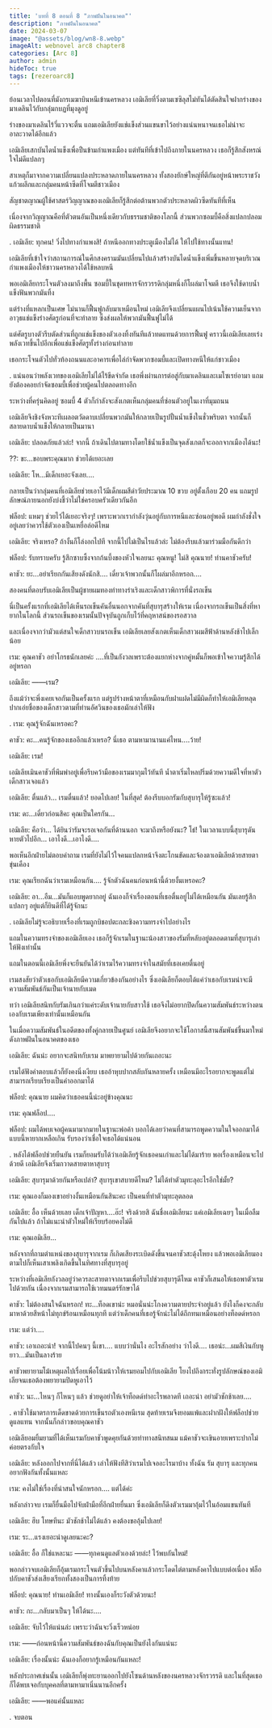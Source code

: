 ```yaml
---
title: 'บทที่ 8 ตอนที่ 8 "ภาพฝันในอนาคต"'
description: "ภาพฝันในอนาคต"
date: 2024-03-07
image: "@assets/blog/wn8-8.webp"
imageAlt: webnovel arc8 chapter8
categories: [Arc 8]
author: admin
hideToc: true
tags: [rezeroarc8]
---
```


ย้อนเวลาไปตอนที่มังกรเมฆาบินหนีเข้านครหลวง เอมิเลียที่วิ่งตามเซซิลุสไม่ทันได้ตัดสินใจฝากร่างของมาเดลินไว้กับกลุ่มกบฏที่มุงดูอยู่

ร่างของมาเดลินไร้วี่แววจะตื่น แถมเอมิเลียยังแช่แข็งส่วนแขนขาไว้อย่างแน่นหนาจนเธอไม่น่าจะอาละวาดได้อีกแล้ว

เอมิเลียเสกบันไดน้ำแข็งเพื่อปืนข้ามกำแพงเมือง แต่ทันทีที่เข้าไปถึงภายในนครหลวง เธอก็รู้สึกสังหรณ์ใจไม่ดีแปลกๆ

สาเหตุก็มาจากความเปลี่ยนแปลงประหลาดภายในนครหลวง ทั้งสองยักษ์ใหญ่ที่ตีกันอยู่หน้าพระราชวังแก้วผลึกและกลุ่มคนหน้าซีดที่โจมตีชาวเมือง

สัญชาตญาณผู้ใช้ศาสตร์วิญญาณของเอมิเลียก็รู้สึกต่อต้านพวกตัวประหลาดผิวซีดทันทีที่เห็น

เนื่องจากวิญญาณคือที่ตัวตนอันเป็นหนึ่งเดียวกับธรรมชาติของโลกนี้ ส่วนพวกซอมบี้คือสิ่งแปลกปลอมผิดธรรมชาติ

.
เอมิเลีย: ทุกคน! วิ่งไปทางกำแพงสิ! ถ้าหนีออกทางประตูเมืองไม่ได้ ให้ไปใช้ทางนั้นแทน!

เอมิเลียที่เข้าใจว่าสถานการณ์ในศึกสงครามมันเปลี่ยนไปแล้วสร้างบันไดน้ำแข็งเพิ่มขึ้นหลายจุดบริเวณกำแพงเมืองให้ชาวนครหลวงได้ใช้หลบหนี

พอเอมิเลียกระโจนตัวลงมาถึงพื้น ซอมบี้ในชุดทหารจักรวรรดิกลุ่มหนึ่งก็โผล่มาโจมตี เธอจึงใช้ดาบน้ำแข็งฟันพวกมันทิ้ง

แต่ร่างที่แหลกเป็นเศษ ไม่นานก็ฟื้นฟูกลับมาเหมือนใหม่ เอมิเลียจึงเปลี่ยนแผนไปเน้นใช้ความเย็นจากอาวุธแช่แข็งร่างศัตรูก่อนที่จะทำลาย ซึ่งส่งผลให้พวกมันฟื้นฟูไม่ได้

แต่ศัตรูบางตัวรีบตัดส่วนที่ถูกแช่แข็งของตัวเองทิ้งทันทีแล้วทดแทนด้วยการฟื้นฟู คราวนี้เอมิเลียเลยเร่งพลังเวทขึ้นไปอีกเพื่อแช่แข็งศัตรูทั้งร่างก่อนทำลาย

เธอกระโจนตัวไปทั่วท้องถนนและอาคารเพื่อไล่กำจัดพวกซอมบี้และเปิดทางหนีให้แก่ชาวเมือง

.
แน่นอนว่าพลังเวทของเอมิเลียไม่ได้ไร้ขีดจำกัด เธอพึ่งผ่านการต่อสู่กับมาเดลินและเมโซเรย์อามา แถมยังต้องคอยกำจัดซอมบี้เพื่อช่วยผู้คนไปตลอดทางอีก

ระหว่างที่ครุ่นคิดอยู่ ซอมบี้ 4 ตัวก็กำลังจะสังเกตเห็นกลุ่มคนที่ซ่อนตัวอยู่ในเงาที่มุมถนน

เอมิเลียจึงชิงจังหวะทีเผลอตวัดดาบเปลี่ยนพวกมันให้กลายเป็นรูปปั้นน้ำแข็งในชั่วพริบตา จากนั้นก็สลายดาบน้ำแข็งให้กลายเป็นมานา

เอมิเลีย: ปลอดภัยแล้วล่ะ! จากนี้ ถ้าเดินไปตามทางโดยใช้น้ำแข็งเป็นจุดสังเกตก็จะออกจากเมืองได้นะ!

??: ขะ...ขอบพระคุณมาก ช่วยได้เยอะเลย

เอมิเลีย: โห...มีเด็กเยอะจังเลย....

กลายเป็นว่ากลุ่มคนที่เอมิเลียช่วยเอาไว้มีเด็กผมสีดำวัยประมาณ 10 ขวบ อยู่ตั้งเกือบ 20 คน แถมรูปลักษณ์ภายนอกยังบ่งชี้ว่าไม่ใช่ครอบครัวเดียวกันอีก

ฟล็อป: แหมๆ ช่วยไว้ได้เยอะจริงๆ! เพราะพวกเรากำลังวุ่นอยู่กับการหนีและซ่อนอยู่พอดี ผมกำลังชั่งใจอยู่เลยว่าควรใช้ตัวเองเป็นเหยื่อล่อดีไหม

เอมิเลีย: จริงเหรอ? ถ้างั้นก็โล่งอกไปที จากนี้ไปไม่เป็นไรแล้วล่ะ ไม่ต้องรีบแล้วมาร่วมมือกันดีกว่า

ฟล็อป: รับทราบครับ รู้สึกซาบซึ้งจากก้นบึ้งของหัวใจเลยนะ คุณหนู! ไม่สิ คุณนาย! ท่านคาชัวครับ!

คาชัว: ยะ...อย่าเรียกกันเสียงดังนักสิ.... เดี๋ยวเจ้าพวกนั้นก็โผล่มาอีกหรอก....

สองคนที่ตอบรับเอมิเลียเป็นผู้ชายผมทองท่าทางร่าเริงและเด็กสาวพิการที่นั่งรถเข็น

นี่เป็นครั้งแรกที่เอมิเลียได้เห็นรถเข็นคันอื่นนอกจากคันที่สุบารุสร้างให้เรม เนื่องจากรถเข็นเป็นสิ่งที่หายากในโลกนี้ ส่วนรถเข็นของเรมนั้นปัจจุบันถูกเก็บไว้ที่คฤหาสน์ของรอสวาล

และเนื่องจากว่ามัวแต่สนใจเด็กสาวบนรถเข็น เอมิเลียเลยสังเกตเห็นเด็กสาวผมสีฟ้าด้านหลังช้าไปเล็กน้อย

เรม: คุณคาชัว อย่าโกรธนักเลยค่ะ ....ที่เป็นกังวลเพราะต้องแยกห่างจากคู่หมั้นก็พอเข้าใจความรู้สึกได้อยู่หรอก

เอมิเลีย: ――เรม?

ถึงแม้ว่าจะพึ่งเคยเจอกันเป็นครั้งแรก แต่รูปร่างหน้าตาที่เหมือนกับฝาแฝดไม่มีผิดก็ทำให้เอมิเลียหลุดปากเอ่ยชื่อของเด็กสาวตามที่ท่านอัศวินของเธอมักเล่าให้ฟัง

.
เรม: คุณรู้จักฉันเหรอคะ?

คาชัว: คะ...คนรู้จักของเธออีกแล้วเหรอ? นี่เธอ ตามหามานานแค่ไหน....ว้าย!

เอมิเลีย: เรม!

เอมิเลียเมินคาชัวที่พึมพำอยู่เพื่อรีบคว้ามือของเรมมากุมไว้ทันที น้ำตาเริ่มไหลปริ่มด้วยความดีใจที่หาตัวเด็กสาวเจอแล้ว

เอมิเลีย: ตื่นแล้ว... เรมตื่นแล้ว! ยอดไปเลย! ในที่สุด! ต้องรีบบอกรัมกับสุบารุให้รู้ซะแล้ว!

เรม: ดะ...เดี๋ยวก่อนสิคะ คุณเป็นใครกัน...

เอมิเลีย: คือว่า... ได้ยินว่ารัมจะรอเจอกันที่ด้านนอก จะมาถึงหรือยังนะ? โธ่! ในเวลาแบบนี้สุบารุดันหายตัวไปอีก... เอาไงดี...เอาไงดี....

พอเห็นอีกฝ่ายไม่ตอบคำถาม เรมที่ยังไม่ไว้ใจคนแปลกหน้าจึงตะโกนขัดและจ้องตาเอมิเลียด้วยสายตาขุ่นเคือง

เรม: คุณเรียกฉันว่าเรมเหมือนกัน.... รู้จักตัวฉันคนก่อนหน้านี้ด้วยงั้นเหรอคะ?

เอมิเลีย: อา...อืม...มันก็แอบพูดยากอยู่ ฉันเองก็จำเรื่องตอนที่เธอตื่นอยู่ไม่ได้เหมือนกัน มันเลยรู้สึกแปลกๆ อยู่แต่ก็ยินดีที่ได้รู้จักนะ

.
เอมิเลียไม่รู้จะอธิบายเรื่องที่เรมถูกบิชอปตะกละชิงความทรงจำไปอย่างไร

แถมในความทรงจำของเอมิเลียเอง เธอก็รู้จักเรมในฐานะน้องสาวของรัมที่หลับอยู่ตลอดตามที่สุบารุเล่าให้ฟังเท่านั้น

แถมในตอนนี้เอมิเลียพึ่งจะยืนยันได้ว่าเรมไร้ความทรงจำในสมัยที่เธอเคยตื่นอยู่

เรมสงสัยว่าตัวเธอกับเอมิเลียมีความเกี่ยวข้องกันอย่างไร ซึ่งเอมิเลียก็ตอบได้แค่ว่าเธอกับเรมน่าจะมีความสัมพันธ์กันเป็นเจ้านายกับเมด

ทว่า เอมิเลียสนิทกับรัมเกินกว่าแค่ระดับเจ้านายกับสาวใช้ เธอจึงไม่อยากปิดกั้นความสัมพันธ์ระหว่างตนเองกับเรมเพียงเท่านั้นเหมือนกัน

ในเมื่อความสัมพันธ์ในอดีตของทั้งคู่กลายเป็นศูนย์ เอมิเลียจึงอยากจะใช้โอกาสนี้สานสัมพันธ์ขึ้นมาใหม่ดังภาพฝันในอนาคตของเธอ

เอมิเลีย: ฉันน่ะ อยากจะสนิทกับเรม มาพยายามไปด้วยกันเถอะนะ

เรมได้ฟังคำตอบแล้วก็ยังคงนิ่งเงียบ เธออ้าหุบปากสลับกันหลายครั้ง เหมือนมีอะไรอยากจะพูดแต่ไม่สามารถเรียบเรียงเป็นคำออกมาได้

ฟล็อป: คุณนาย ผมคิดว่าเธอคนนี้น่ะอยู่ข้างคุณนะ

เรม: คุณฟล็อป....

ฟล็อป: ผมได้พบเจอผู้คนมามากมายในฐานะพ่อค้า บอกได้เลยว่าคนที่สามารถพูดความในใจออกมาได้แบบนี้หายากเหลือเกิน รับรองว่าเชื่อใจเธอได้แน่นอน

.
หลังได้ฟล็อปช่วยยืนยัน เรมก็ยอมรับได้ว่าเอมิเลียรู้จักเธอคนเก่าและไม่ได้มาร้าย พอเรื่องเหมือนจะไปด้วยดี เอมิเลียจึงเริ่มกวาดสายตาหาสุบารุ

เอมิเลีย: สุบารุมาด้วยกันหรือเปล่า? สุบารุเขาสบายดีไหม? ไม่ได้ทำตัวมุทะลุอะไรอีกใช่มั้ย?

เรม: คุณเองก็มองเขาอย่างงั้นเหมือนกันสินะคะ เป็นคนที่ทำตัวมุทะลุตลอด

เอมิเลีย: อื้อ เห็นด้วยเลย เด็กเจ้าปัญหา....อ๊ะ! จริงด้วยสิ ฉันชื่อเอมิเลียนะ แค่เอมิเลียเฉยๆ ในเมื่อลืมกันไปแล้ว ถ้าไม่แนะนำตัวใหม่ให้เรียบร้อยคงไม่ดี

เรม: คุณเอมิเลีย...

หลังจากที่ถามตำแหน่งของสุบารุจากเรม ก็เกิดเสียงระเบิดดังขึ้นจนคาชัวสะดุ้งโหยง แล้วพอเอมิเลียมองตามไปก็เห็นเสาเพลิงเกิดขึ้นในทิศทางที่สุบารุอยู่

ระหว่างที่เอมิเลียกังวลอยู่ว่าควรละสายตาจากเรมเพื่อรีบไปช่วยสุบารุดีไหม คาชัวก็เสนอให้เธอพาตัวเรมไปด้วยกัน เนื่องจากเรมสามารถใช้เวทมนตร์รักษาได้

คาชัว: ไม่ต้องสนใจฉันหรอก! ทะ...ท็อดเขาน่ะ หมอนั่นน่ะโกงความตายประจำอยู่แล้ว ยังไงก็คงจะกลับมาหาด้วยสีหน้าไม่ทุกข์ร้อนเหมือนทุกที แต่ว่าเด็กคนที่เธอรู้จักน่ะไม่ได้ถึกทนเหมือนอย่างท็อดด์หรอก

เรม: แต่ว่า....

คาชัว: เอาเถอะน่า! จากนี้ไปคนๆ นี้เขา.... แบบว่านั่นไง อะไรสักอย่าง ว่าไงดี.... เธอน่ะ...ผมสีเงินกับหูยาว...มันเป็นลางร้าย

คาชัวพยายามโม้เหตุผลไปเรื่อยเพื่อโน้มน้าวให้เรมยอมไปกับเอมิเลีย โยงไปถึงกระทั่งรูปลักษณ์ของเอมิเลียจนเธอต้องพยายามปิดหูเอาไว้

คาชัว: นะ...ไหนๆ ก็ไหนๆ แล้ว ช่วยดูอย่าให้เจ้าท็อดด์ทำอะไรพลาดที เถอะน่า อย่ามัวชักช้าเลย....

.
คาชัวใช้มาตรการเด็ดขาดด้วยการเข็นรถตัวเองหนีเรม สุดท้ายเรมจึงยอมแพ้และฝากฝังให้ฟล็อปช่วยดูแลแทน จากนั้นก็กล่าวขอบคุณคาชัว

เอมิเลียอมยิ้มยามที่ได้เห็นเรมกับคาชัวพูดคุยกันด้วยท่าทางสนิทสนม แม้คาชัวจะเขินอายเพราะปากไม่ค่อยตรงกับใจ

เอมิเลีย: หลังออกไปจากที่นี่ได้แล้ว เล่าให้ฟังทีสิว่าเรมไปเจออะไรมาบ้าง ทั้งฉัน รัม สุบารุ และทุกคนอยากฟังกันทั้งนั้นแหละ

เรม: คงไม่ใช่เรื่องที่น่าสนใจนักหรอก.... แต่ได้ค่ะ

หลังกล่าวจบ เรมก็ยื่นมือไปจับฝ่ามือที่อีกฝ่ายยื่นมา ซึ่งเอมิเลียก็ดึงตัวเรมมาอุ้มไว้ในอ้อมแขนทันที

เอมิเลีย: ฮึบ โทษทีนะ มัวชักช้าไม่ได้แล้ว คงต้องขออุ้มไปเลย!

เรม: ระ...แรงเยอะน่าดูเลยนะคะ?

เอมิเลีย: อื้อ ก็ใช่แหละนะ ――ทุกคนดูแลตัวเองด้วยล่ะ! ไว้พบกันใหม่!

พอกล่าวจบเอมิเลียก็อุ้มเรมกระโจนตัวขึ้นไปบนหลังคาแล้วกระโดดไต่ตามหลังคาไปแบบต่อเนื่อง ฟล็อปกับคาชัวส่งเสียงเรียกทั้งสองเป็นการทิ้งท้าย

ฟล็อป: คุณนาย! ท่านเอมิเลีย! ทางนั้นเองก็ระวังตัวด้วยนะ!

คาชัว: กะ...กลับมาเป็นๆ ให้ได้นะ....

เอมิเลีย: จับไว้ให้แน่นล่ะ เพราะว่าฉันจะวิ่งเร็วหน่อย

เรม: ――ก่อนหน้านี้ความสัมพันธ์ของฉันกับคุณเป็นยังไงกันแน่นะ

เอมิเลีย: เรื่องนั้นน่ะ ฉันเองก็อยากรู้เหมือนกันแหละ!

หลังประกาศเช่นนั้น เอมิเลียก็พุ่งทะยานออกไปยังโซนด้านหลังของนครหลวงจักรวรรดิ และในที่สุดเธอก็ได้พบเจอกับบุคคลที่ตามหามาเนิ่นนานอีกครั้ง

เอมิเลีย: ――พอแค่นั้นแหละ

.
จบตอน